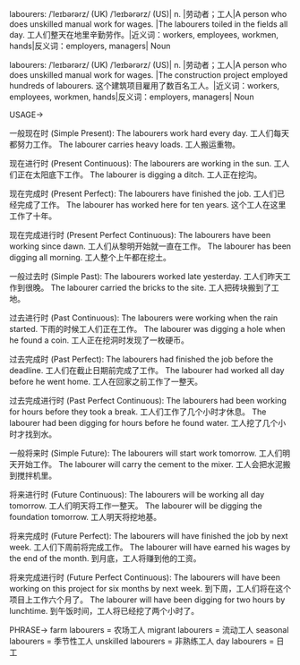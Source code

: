 labourers: /ˈleɪbərərz/ (UK) /ˈleɪbərərz/ (US)| n. |劳动者；工人|A person who does unskilled manual work for wages. |The labourers toiled in the fields all day. 工人们整天在地里辛勤劳作。|近义词：workers, employees, workmen, hands|反义词：employers, managers| Noun

labourers: /ˈleɪbərərz/ (UK) /ˈleɪbərərz/ (US)| n. |劳动者；工人|A person who does unskilled manual work for wages. |The construction project employed hundreds of labourers.  这个建筑项目雇用了数百名工人。|近义词：workers, employees, workmen, hands|反义词：employers, managers| Noun


USAGE->

一般现在时 (Simple Present):
The labourers work hard every day.  工人们每天都努力工作。
The labourer carries heavy loads. 工人搬运重物。

现在进行时 (Present Continuous):
The labourers are working in the sun. 工人们正在太阳底下工作。
The labourer is digging a ditch. 工人正在挖沟。

现在完成时 (Present Perfect):
The labourers have finished the job. 工人们已经完成了工作。
The labourer has worked here for ten years.  这个工人在这里工作了十年。

现在完成进行时 (Present Perfect Continuous):
The labourers have been working since dawn. 工人们从黎明开始就一直在工作。
The labourer has been digging all morning. 工人整个上午都在挖土。

一般过去时 (Simple Past):
The labourers worked late yesterday. 工人们昨天工作到很晚。
The labourer carried the bricks to the site. 工人把砖块搬到了工地。

过去进行时 (Past Continuous):
The labourers were working when the rain started.  下雨的时候工人们正在工作。
The labourer was digging a hole when he found a coin. 工人正在挖洞时发现了一枚硬币。

过去完成时 (Past Perfect):
The labourers had finished the job before the deadline. 工人们在截止日期前完成了工作。
The labourer had worked all day before he went home.  工人在回家之前工作了一整天。

过去完成进行时 (Past Perfect Continuous):
The labourers had been working for hours before they took a break. 工人们工作了几个小时才休息。
The labourer had been digging for hours before he found water. 工人挖了几个小时才找到水。

一般将来时 (Simple Future):
The labourers will start work tomorrow. 工人们明天开始工作。
The labourer will carry the cement to the mixer. 工人会把水泥搬到搅拌机里。

将来进行时 (Future Continuous):
The labourers will be working all day tomorrow. 工人们明天将工作一整天。
The labourer will be digging the foundation tomorrow.  工人明天将挖地基。

将来完成时 (Future Perfect):
The labourers will have finished the job by next week. 工人们下周前将完成工作。
The labourer will have earned his wages by the end of the month.  到月底，工人将赚到他的工资。

将来完成进行时 (Future Perfect Continuous):
The labourers will have been working on this project for six months by next week. 到下周，工人们将在这个项目上工作六个月了。
The labourer will have been digging for two hours by lunchtime. 到午饭时间，工人将已经挖了两个小时了。


PHRASE->
farm labourers = 农场工人
migrant labourers = 流动工人
seasonal labourers = 季节性工人
unskilled labourers = 非熟练工人
day labourers = 日工



